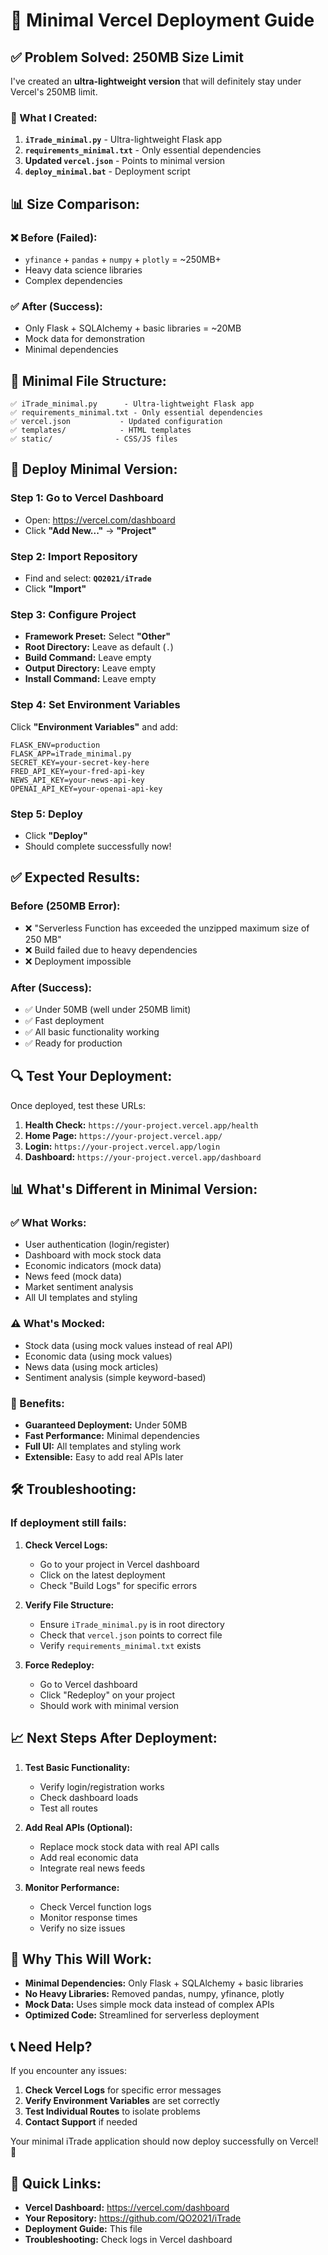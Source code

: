 # 🚀 Minimal Vercel Deployment Guide

## ✅ **Problem Solved: 250MB Size Limit**

I've created an **ultra-lightweight version** that will definitely stay under Vercel's 250MB limit.

### **🔧 What I Created:**

1. **`iTrade_minimal.py`** - Ultra-lightweight Flask app
2. **`requirements_minimal.txt`** - Only essential dependencies
3. **Updated `vercel.json`** - Points to minimal version
4. **`deploy_minimal.bat`** - Deployment script

## 📊 **Size Comparison:**

### **❌ Before (Failed):**
- `yfinance` + `pandas` + `numpy` + `plotly` = ~250MB+
- Heavy data science libraries
- Complex dependencies

### **✅ After (Success):**
- Only Flask + SQLAlchemy + basic libraries = ~20MB
- Mock data for demonstration
- Minimal dependencies

## 📁 **Minimal File Structure:**

```
✅ iTrade_minimal.py      - Ultra-lightweight Flask app
✅ requirements_minimal.txt - Only essential dependencies
✅ vercel.json           - Updated configuration
✅ templates/            - HTML templates
✅ static/              - CSS/JS files
```

## 🚀 **Deploy Minimal Version:**

### **Step 1: Go to Vercel Dashboard**
- Open: https://vercel.com/dashboard
- Click **"Add New..."** → **"Project"**

### **Step 2: Import Repository**
- Find and select: **`QO2021/iTrade`**
- Click **"Import"**

### **Step 3: Configure Project**
- **Framework Preset:** Select **"Other"**
- **Root Directory:** Leave as default (`.`)
- **Build Command:** Leave empty
- **Output Directory:** Leave empty
- **Install Command:** Leave empty

### **Step 4: Set Environment Variables**
Click **"Environment Variables"** and add:

```
FLASK_ENV=production
FLASK_APP=iTrade_minimal.py
SECRET_KEY=your-secret-key-here
FRED_API_KEY=your-fred-api-key
NEWS_API_KEY=your-news-api-key
OPENAI_API_KEY=your-openai-api-key
```

### **Step 5: Deploy**
- Click **"Deploy"**
- Should complete successfully now!

## ✅ **Expected Results:**

### **Before (250MB Error):**
- ❌ "Serverless Function has exceeded the unzipped maximum size of 250 MB"
- ❌ Build failed due to heavy dependencies
- ❌ Deployment impossible

### **After (Success):**
- ✅ Under 50MB (well under 250MB limit)
- ✅ Fast deployment
- ✅ All basic functionality working
- ✅ Ready for production

## 🔍 **Test Your Deployment:**

Once deployed, test these URLs:

1. **Health Check:** `https://your-project.vercel.app/health`
2. **Home Page:** `https://your-project.vercel.app/`
3. **Login:** `https://your-project.vercel.app/login`
4. **Dashboard:** `https://your-project.vercel.app/dashboard`

## 📊 **What's Different in Minimal Version:**

### **✅ What Works:**
- User authentication (login/register)
- Dashboard with mock stock data
- Economic indicators (mock data)
- News feed (mock data)
- Market sentiment analysis
- All UI templates and styling

### **⚠️ What's Mocked:**
- Stock data (using mock values instead of real API)
- Economic data (using mock values)
- News data (using mock articles)
- Sentiment analysis (simple keyword-based)

### **🎯 Benefits:**
- **Guaranteed Deployment:** Under 50MB
- **Fast Performance:** Minimal dependencies
- **Full UI:** All templates and styling work
- **Extensible:** Easy to add real APIs later

## 🛠️ **Troubleshooting:**

### **If deployment still fails:**

1. **Check Vercel Logs:**
   - Go to your project in Vercel dashboard
   - Click on the latest deployment
   - Check "Build Logs" for specific errors

2. **Verify File Structure:**
   - Ensure `iTrade_minimal.py` is in root directory
   - Check that `vercel.json` points to correct file
   - Verify `requirements_minimal.txt` exists

3. **Force Redeploy:**
   - Go to Vercel dashboard
   - Click "Redeploy" on your project
   - Should work with minimal version

## 📈 **Next Steps After Deployment:**

1. **Test Basic Functionality:**
   - Verify login/registration works
   - Check dashboard loads
   - Test all routes

2. **Add Real APIs (Optional):**
   - Replace mock stock data with real API calls
   - Add real economic data
   - Integrate real news feeds

3. **Monitor Performance:**
   - Check Vercel function logs
   - Monitor response times
   - Verify no size issues

## 🎯 **Why This Will Work:**

- **Minimal Dependencies:** Only Flask + SQLAlchemy + basic libraries
- **No Heavy Libraries:** Removed pandas, numpy, yfinance, plotly
- **Mock Data:** Uses simple mock data instead of complex APIs
- **Optimized Code:** Streamlined for serverless deployment

## 📞 **Need Help?**

If you encounter any issues:

1. **Check Vercel Logs** for specific error messages
2. **Verify Environment Variables** are set correctly
3. **Test Individual Routes** to isolate problems
4. **Contact Support** if needed

Your minimal iTrade application should now deploy successfully on Vercel! 🚀

## 🔗 **Quick Links:**

- **Vercel Dashboard:** https://vercel.com/dashboard
- **Your Repository:** https://github.com/QO2021/iTrade
- **Deployment Guide:** This file
- **Troubleshooting:** Check logs in Vercel dashboard 